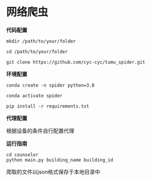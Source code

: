 # 网络爬虫

**代码配置**

```
mkdir /path/to/your/folder

cd /path/to/your/folder

git clone https://github.com/cyc-cyc/tumu_spider.git
```

**环境配置**

```
conda create -n spider python=3.8

conda activate spider

pip install -r requirements.txt
```

**代理配置**

根据设备的条件自行配置代理

**运行指南**
```
cd counselor
python main.py building_name building_id
```

爬取的文件以json格式保存于本地目录中